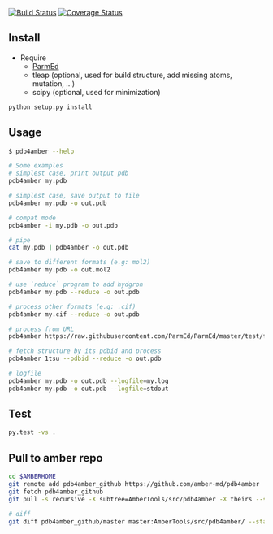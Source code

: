 [![Build Status](https://travis-ci.org/Amber-MD/pdb4amber.svg?branch=master)](https://travis-ci.org/Amber-MD/pdb4amber)
[![Coverage Status](https://coveralls.io/repos/github/Amber-MD/pdb4amber/badge.png?branch=master)](https://coveralls.io/github/Amber-MD/pdb4amber?branch=master)


Install
-------
- Require 
    - [ParmEd](https://github.com/parmed/parmed)
    - tleap (optional, used for build structure, add missing atoms, mutation, ...)
    - scipy (optional, used for minimization)

```bash
python setup.py install
```

Usage
-----
```bash
$ pdb4amber --help

# Some examples
# simplest case, print output pdb
pdb4amber my.pdb 

# simplest case, save output to file
pdb4amber my.pdb -o out.pdb

# compat mode
pdb4amber -i my.pdb -o out.pdb

# pipe
cat my.pdb | pdb4amber -o out.pdb

# save to different formats (e.g: mol2)
pdb4amber my.pdb -o out.mol2

# use `reduce` program to add hydgron
pdb4amber my.pdb --reduce -o out.pdb

# process other formats (e.g: .cif)
pdb4amber my.cif --reduce -o out.pdb

# process from URL
pdb4amber https://raw.githubusercontent.com/ParmEd/ParmEd/master/test/files/4LZT.cif -o out.pdb

# fetch structure by its pdbid and process
pdb4amber 1tsu --pdbid --reduce -o out.pdb

# logfile
pdb4amber my.pdb -o out.pdb --logfile=my.log
pdb4amber my.pdb -o out.pdb --logfile=stdout
```

Test
----
```bash
py.test -vs .
```

Pull to amber repo
------------------

```bash
cd $AMBERHOME
git remote add pdb4amber_github https://github.com/amber-md/pdb4amber
git fetch pdb4amber_github
git pull -s recursive -X subtree=AmberTools/src/pdb4amber -X theirs --squash pdb4amber_github master

# diff
git diff pdb4amber_github/master master:AmberTools/src/pdb4amber/ --stat --color
```
